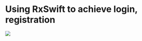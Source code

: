 
# Using RxSwift to achieve login, registration

![](https://github.com/Joe0708/RxSwift-Tutorial/blob/master/Demo.gif)

